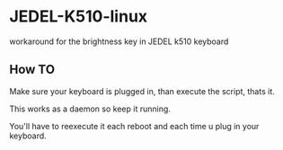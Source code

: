 # JEDEL-K510-linux
workaround for the brightness key in JEDEL k510 keyboard

## How TO
Make sure your keyboard is plugged in, than execute the script, thats it.

This works as a daemon so keep it running.

You'll have to reexecute it each reboot and each time u plug in your keyboard.

